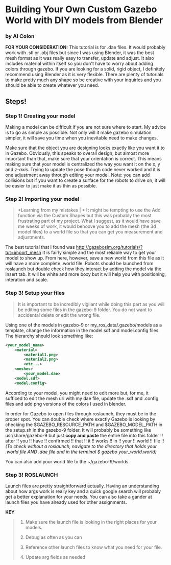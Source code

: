 # Building Your Own Custom Gazebo World with DIY models from Blender
### by Al Colon

**FOR YOUR CONSIDERATION:**
This tutorial is for .dae files. It would probably work with .stl or .obj files but since I was using Blender, it was the best mesh format as it was really easy to transfer, update and adjust. It also includes material within itself so you don't have to worry about adding colors through gazebo. If you are looking for a solid, rigid object, I definitely recommend using Blender as it is very flexible. There are plenty of tutorials to make pretty much any shape so be creative with your inquiries and you should be able to create whatever you need.

## Steps!
### Step 1! Creating your model

Making a model can be difficult if you are not sure where to start. My advice is to go as simple as possible. Not only will it make gazebo simulation simpler, it will save you time when you inevitable need to make changes.

Make sure that the object you are designing looks exactly like you want it to in Gazebo. Obviously, this speaks to overall design, but almost more important than that, make sure that your orientation is correct. This means making sure that your model is centralized the way you want it on the x, y and *z–axis*. Trying to update the pose though code never worked and it is one adjustment away through editing your model. Note: you can add collisions but if you want to create a surface for the robots to drive on, it will be easier to just make it as thin as possible.

### Step 2! Importing your model
>*Learning from my mistakes | *
>It might be tempting to use the Add function via the Custom Shapes but this was probably the most frustrating part of my project. What I suggest, as it would have save me weeks of work, it would behoove you to add the mesh (the 3d model files) to a world file so that you can get you measurement and adjustments.

The best tutorial that I found was http://gazebosim.org/tutorials/?tut=import_mesh It is fairly simple and the most reliable way to get your model to show up. From here, however, save a new world from this file as it will have a more complete .world file. Robots should be launched from roslaunch but double check how they interact by adding the model via the Insert tab. It will be white and more boxy but it will help you with positioning, interation and scale.

### Step 3! Setup your files
>It is important to be incredibly vigilant while doing this part as you will be editing some files in the gazebo-9 folder. You do not want to accidental delete or edit the wrong file.

Using one of the models in gazebo-9 or my_ros_data/.gazebo/models as a template, change the information in the model.sdf and model.config files. The hierarchy should look something like:

```xml
<your_model_name>
    <material>
        <material1.png>
        <material2.png>
        <etc...>
    <meshes>
        <your_model.dae>
    <model.sdf>
    <model.config>
```
According to your model, you might need to edit more but, for me, it sufficed to edit the mesh uri with my dae file, update the .sdf and .config files and add png versions of the colors I used in blender.

In order for Gazebo to open files through roslaunch, they must be in the proper spot. You can double check where exactly Gazebo is looking by checking the $GAZEBO_RESOURCE_PATH and $GAZEBO_MODEL_PATH in the setup.sh in the gazebo-9 folder. It will probably be something like usr/share/gazebo-9 but just **copy and paste** the entire file into this folder !! after !! you !! have !! confirmed !! that !! it !! works !! in !! your !! world !! file !! *(To check without a roslaunch, navigate to the directory that holds your .world file AND .dae file and in the terminal $ gazebo your_world.world)*

You can also add your world file to the ~/gazebo-9/worlds.

### Step 3! ROSLAUNCH
Launch files are pretty straightforward actually. Having an understanding about how args work is really key and a quick google search will probably get a better explanation for your needs. You can also take a gander at launch files you have already used for other assignments.

**KEY**
>1. Make sure the launch file is looking in the right places for your models.
>
>2. Debug as often as you can
>
>3. Reference other launch files to know what you need for your file.
>4. Update arg fields as needed

